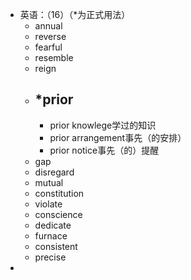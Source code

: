 - 英语：（16）（*为正式用法）
	- annual
	- reverse
	- fearful
	- resemble
	- reign
	- *prior
		-
		- prior knowlege学过的知识
		- prior arrangement事先（的安排）
		- prior notice事先（的）提醒
	- gap
	- disregard
	- mutual
	- constitution
	- violate
	- conscience
	- dedicate
	- furnace
	- consistent
	- precise
-